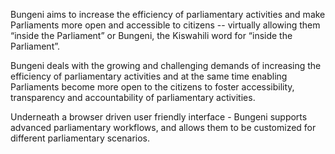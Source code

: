 Bungeni aims to increase the efficiency of parliamentary activities and make Parliaments more open and accessible to citizens -- virtually allowing them “inside the Parliament” or Bungeni, the Kiswahili word for “inside the Parliament”.

Bungeni deals with the growing and challenging demands of increasing the efficiency of parliamentary activities and at the same time enabling Parliaments become more open to the citizens to foster accessibility, transparency and accountability of parliamentary activities.

Underneath a browser driven user friendly interface - Bungeni supports advanced parliamentary workflows, and allows them to be customized for different parliamentary scenarios.